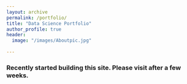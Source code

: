 ```yaml
---
layout: archive
permalink: /portfolio/
title: "Data Science Portfolio"
author_profile: true
header:
  image: "/images/Aboutpic.jpg"  
   
---
```


### Recently started building this site. Please visit after a few weeks.

